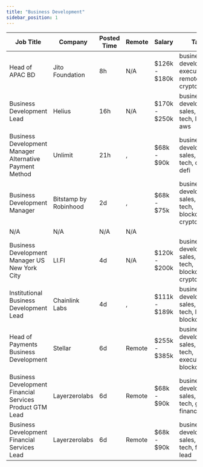 ```yaml
---
title: "Business Development"
sidebar_position: 1
---
```


| Job Title | Company | Posted Time | Remote | Salary | Tags | Apply Link |
|-----------|---------|-------------|--------|--------|------|------------|
| Head of APAC BD | Jito Foundation | 8h | N/A | $126k - $180k | business development, executive, remote, crypto, defi | [Apply](https://web3.career/head-of-apac-bd-jito/104370) |
| Business Development Lead | Helius | 16h | N/A | $170k - $250k | business development, sales, non tech, lead, aws | [Apply](https://web3.career/business-development-lead-helius/104364) |
| Business Development Manager Alternative Payment Method | Unlimit | 21h | , | $68k - $90k | business development, sales, non tech, crypto, defi | [Apply](https://web3.career/business-development-manager-alternative-payment-method-unlimit/104353) |
| Business Development Manager | Bitstamp by Robinhood | 2d | , | $68k - $75k | business development, sales, non tech, blockchain, crypto | [Apply](https://web3.career/business-development-manager-bitstampbyrobinhood/104341) |
| N/A | N/A | N/A | N/A |  |  | [Apply](https://web3.career/metana) |
| Business Development Manager US New York City | LI.FI | 4d | N/A | $120k - $200k | business development, sales, non tech, blockchain, crypto | [Apply](https://web3.career/business-development-manager-us-new-york-city-li-fi/104246) |
| Institutional Business Development Lead | Chainlink Labs | 4d | , | $111k - $189k | business development, sales, non tech, lead, blockchain | [Apply](https://web3.career/institutional-business-development-lead-chainlinklabs/104238) |
| Head of Payments Business Development | Stellar | 6d | Remote | $255k - $385k | business development, sales, non tech, executive, blockchain | [Apply](https://web3.career/head-of-payments-business-development-stellar/97571) |
| Business Development Financial Services Product GTM Lead | Layerzerolabs | 6d | Remote | $68k - $90k | business development, sales, non tech, gtm, finance | [Apply](https://web3.career/business-development-financial-services-product-gtm-lead-layerzerolabs/104077) |
| Business Development Financial Services Lead | Layerzerolabs | 6d | Remote | $68k - $90k | business development, sales, non tech, finance, lead | [Apply](https://web3.career/business-development-financial-services-lead-layerzerolabs/104076) |
